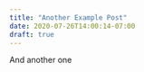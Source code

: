 ```yaml
---
title: "Another Example Post"
date: 2020-07-26T14:00:14-07:00
draft: true
---
```


And another one

